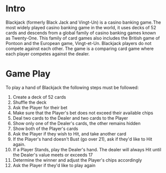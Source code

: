 # Intro
Blackjack (formerly Black Jack and Vingt-Un) is a casino banking game. The most widely played casino banking game in the world, it uses decks of 52 cards and descends from a global family of casino banking games known as Twenty-One. This family of card games also includes the British game of Pontoon and the European game, Vingt-et-Un. Blackjack players do not compete against each other. The game is a comparing card game where each player competes against the dealer.
# Game Play
To play a hand of Blackjack the following steps must be followed:
1. Create a deck of 52 cards
2. Shuffle the deck
3. Ask the Player for their bet
4. Make sure that the Player's bet does not exceed their available chips
5. Deal two cards to the Dealer and two cards to the Player
6. Show only one of the Dealer's cards, the other remains hidden
7. Show both of the Player's cards
8. Ask the Player if they wish to Hit, and take another card
9. If the Player's hand doesn't Bust (go over 21), ask if they'd like to Hit again.
10. If a Player Stands, play the Dealer's hand. The dealer will always Hit until the Dealer's value meets or exceeds 17
11. Determine the winner and adjust the Player's chips accordingly
12. Ask the Player if they'd like to play again
